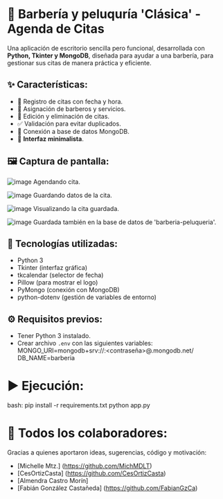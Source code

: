 # 💈 Barbería y peluquría 'Clásica' - Agenda de Citas

Una aplicación de escritorio sencilla pero funcional,
desarrollada con **Python, Tkinter y MongoDB**, 
diseñada para ayudar a una barbería, 
para gestionar sus citas de manera práctica y eficiente.


## ✨ Características:
- 📅 Registro de citas con fecha y hora.
- 🧍 Asignación de barberos y servicios.
- 🔁 Edición y eliminación de citas.
- ✅ Validación para evitar duplicados.
- 💾 Conexión a base de datos MongoDB.
- 🎨 **Interfaz minimalista**.


## 🖼️ Captura de pantalla:
![image](https://github.com/user-attachments/assets/8d614c50-3235-43dc-b312-e4dc7d6e2b35)
Agendando cita.

![image](https://github.com/user-attachments/assets/3d9a80ea-7137-41ee-b09e-5edc1b16cb3e)
Guardando datos de la cita.

![image](https://github.com/user-attachments/assets/babf534f-f659-4ef6-8563-5bc02a091cc1)
Visualizando la cita guardada.

![image](https://github.com/user-attachments/assets/8be4b644-beac-4377-9ce3-8b470b7a58d1)
Guardada también en la base de datos de 'barberia-peluqueria'.


## 🚀 Tecnologías utilizadas:
- Python 3
- Tkinter (interfaz gráfica)
- tkcalendar (selector de fecha)
- Pillow (para mostrar el logo)
- PyMongo (conexión con MongoDB)
- python-dotenv (gestión de variables de entorno)


## ⚙️ Requisitos previos:
- Tener Python 3 instalado.
- Crear archivo `.env` con las siguientes variables:
MONGO_URI=mongodb+srv://<usuario>:<contraseña>@<cluster>.mongodb.net/
DB_NAME=barberia


# ▶️ Ejecución:
bash:
pip install -r requirements.txt
python app.py


# 👥 Todos los colaboradores:
Gracias a quienes aportaron ideas, sugerencias, código y motivación:

- [Michelle Mtz.] (https://github.com/MichMDLT)
- [CesOrtizCasta] (https://github.com/CesOrtizCasta)
- [Almendra Castro Morín]
- [Fabián González Castañeda] (https://github.com/FabianGzCa)

